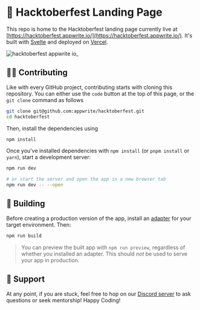 # 🎃 Hacktoberfest Landing Page

This repo is home to the Hacktoberfest landing page currently live at [https://hacktoberfest.appwrite.io/](https://hacktoberfest.appwrite.io/). It's built with [Svelte](https://svelte.dev/) and deployed on [Vercel](https://vercel.com/).

![hacktoberfest appwrite io_](https://user-images.githubusercontent.com/1297371/193393209-90ce77f9-bfb5-48f0-bee4-624182bb1e6d.png)

## 👩‍💻 Contributing

Like with every GitHub project, contributing starts with cloning this repository. You can either use the `code` button at the top of this page, or the `git clone` command as follows

```sh
git clone git@github.com:appwrite/hacktoberfest.git
cd hacktoberfest
```

Then, install the dependencies using 
```sh
npm install
```

Once you've installed dependencies with `npm install` (or `pnpm install` or `yarn`), start a development server:

```bash
npm run dev

# or start the server and open the app in a new browser tab
npm run dev -- --open
```

## 🔨 Building

Before creating a production version of the app, install an [adapter](https://kit.svelte.dev/docs#adapters) for your target environment. Then:

```bash
npm run build
```

> You can preview the built app with `npm run preview`, regardless of whether you installed an adapter. This should _not_ be used to serve your app in production.

## 🤕 Support 
At any point, if you are stuck, feel free to hop on our [Discord server](https://appwrite.io/discord) to ask questions or seek mentorship! Happy Coding! 
